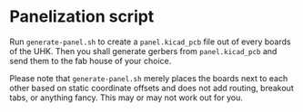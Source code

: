 # Panelization script

Run `generate-panel.sh` to create a `panel.kicad_pcb` file out of every boards of the UHK. Then you shall generate gerbers from `panel.kicad_pcb` and send them to the fab house of your choice.

Please note that `generate-panel.sh` merely places the boards next to each other based on static coordinate offsets and does not add routing, breakout tabs, or anything fancy. This may or may not work out for you.

